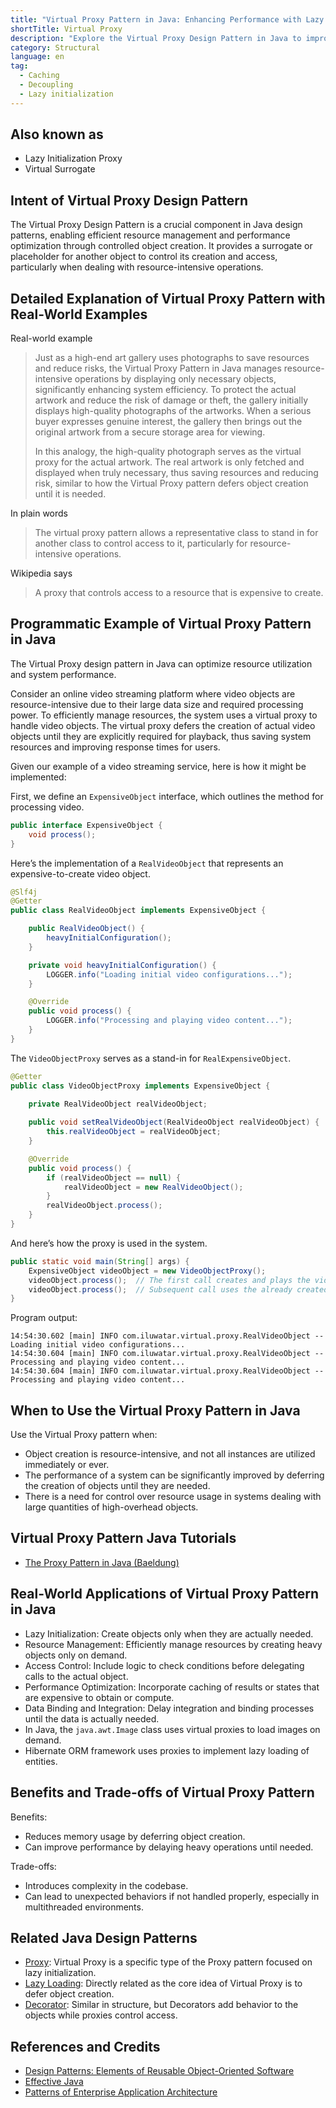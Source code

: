 ```yaml
---
title: "Virtual Proxy Pattern in Java: Enhancing Performance with Lazy Loading Techniques"
shortTitle: Virtual Proxy
description: "Explore the Virtual Proxy Design Pattern in Java to improve your applications. Learn how this pattern optimizes performance and manages resources efficiently by controlling the creation and access of resource-intensive objects. Ideal for developers looking to enhance system responsiveness."
category: Structural
language: en
tag:
  - Caching
  - Decoupling
  - Lazy initialization
---
```


## Also known as

* Lazy Initialization Proxy
* Virtual Surrogate

## Intent of Virtual Proxy Design Pattern

The Virtual Proxy Design Pattern is a crucial component in Java design patterns, enabling efficient resource management and performance optimization through controlled object creation. It provides a surrogate or placeholder for another object to control its creation and access, particularly when dealing with resource-intensive operations.

## Detailed Explanation of Virtual Proxy Pattern with Real-World Examples

Real-world example

> Just as a high-end art gallery uses photographs to save resources and reduce risks, the Virtual Proxy Pattern in Java manages resource-intensive operations by displaying only necessary objects, significantly enhancing system efficiency. To protect the actual artwork and reduce the risk of damage or theft, the gallery initially displays high-quality photographs of the artworks. When a serious buyer expresses genuine interest, the gallery then brings out the original artwork from a secure storage area for viewing.
> 
> In this analogy, the high-quality photograph serves as the virtual proxy for the actual artwork. The real artwork is only fetched and displayed when truly necessary, thus saving resources and reducing risk, similar to how the Virtual Proxy pattern defers object creation until it is needed.

In plain words

> The virtual proxy pattern allows a representative class to stand in for another class to control access to it, particularly for resource-intensive operations.

Wikipedia says

> A proxy that controls access to a resource that is expensive to create.

## Programmatic Example of Virtual Proxy Pattern in Java

The Virtual Proxy design pattern in Java can optimize resource utilization and system performance.

Consider an online video streaming platform where video objects are resource-intensive due to their large data size and required processing power. To efficiently manage resources, the system uses a virtual proxy to handle video objects. The virtual proxy defers the creation of actual video objects until they are explicitly required for playback, thus saving system resources and improving response times for users.

Given our example of a video streaming service, here is how it might be implemented:

First, we define an `ExpensiveObject` interface, which outlines the method for processing video.

```java
public interface ExpensiveObject {
    void process();
}
```

Here’s the implementation of a `RealVideoObject` that represents an expensive-to-create video object.

```java
@Slf4j
@Getter
public class RealVideoObject implements ExpensiveObject {

    public RealVideoObject() {
        heavyInitialConfiguration();
    }

    private void heavyInitialConfiguration() {
        LOGGER.info("Loading initial video configurations...");
    }

    @Override
    public void process() {
        LOGGER.info("Processing and playing video content...");
    }
}
```

The `VideoObjectProxy` serves as a stand-in for `RealExpensiveObject`.

```java
@Getter
public class VideoObjectProxy implements ExpensiveObject {
    
    private RealVideoObject realVideoObject;

    public void setRealVideoObject(RealVideoObject realVideoObject) {
        this.realVideoObject = realVideoObject;
    }

    @Override
    public void process() {
        if (realVideoObject == null) {
            realVideoObject = new RealVideoObject();
        }
        realVideoObject.process();
    }
}
```

And here’s how the proxy is used in the system.

```java
public static void main(String[] args) {
    ExpensiveObject videoObject = new VideoObjectProxy();
    videoObject.process();  // The first call creates and plays the video
    videoObject.process();  // Subsequent call uses the already created object
}
```

Program output:

```
14:54:30.602 [main] INFO com.iluwatar.virtual.proxy.RealVideoObject -- Loading initial video configurations...
14:54:30.604 [main] INFO com.iluwatar.virtual.proxy.RealVideoObject -- Processing and playing video content...
14:54:30.604 [main] INFO com.iluwatar.virtual.proxy.RealVideoObject -- Processing and playing video content...
```

## When to Use the Virtual Proxy Pattern in Java

Use the Virtual Proxy pattern when:

* Object creation is resource-intensive, and not all instances are utilized immediately or ever.
* The performance of a system can be significantly improved by deferring the creation of objects until they are needed.
* There is a need for control over resource usage in systems dealing with large quantities of high-overhead objects.

## Virtual Proxy Pattern Java Tutorials

* [The Proxy Pattern in Java (Baeldung)](https://www.baeldung.com/java-proxy-pattern)

## Real-World Applications of Virtual Proxy Pattern in Java

* Lazy Initialization: Create objects only when they are actually needed.
* Resource Management: Efficiently manage resources by creating heavy objects only on demand.
* Access Control: Include logic to check conditions before delegating calls to the actual object.
* Performance Optimization: Incorporate caching of results or states that are expensive to obtain or compute.
* Data Binding and Integration: Delay integration and binding processes until the data is actually needed.
* In Java, the `java.awt.Image` class uses virtual proxies to load images on demand.
* Hibernate ORM framework uses proxies to implement lazy loading of entities.

## Benefits and Trade-offs of Virtual Proxy Pattern

Benefits:

* Reduces memory usage by deferring object creation.
* Can improve performance by delaying heavy operations until needed.

Trade-offs:

* Introduces complexity in the codebase.
* Can lead to unexpected behaviors if not handled properly, especially in multithreaded environments.

## Related Java Design Patterns

* [Proxy](https://java-design-patterns.com/patterns/proxy/): Virtual Proxy is a specific type of the Proxy pattern focused on lazy initialization.
* [Lazy Loading](https://java-design-patterns.com/patterns/lazy-loading/): Directly related as the core idea of Virtual Proxy is to defer object creation.
* [Decorator](https://java-design-patterns.com/patterns/decorator/): Similar in structure, but Decorators add behavior to the objects while proxies control access.

## References and Credits

* [Design Patterns: Elements of Reusable Object-Oriented Software](https://amzn.to/3w0pvKI)
* [Effective Java](https://amzn.to/4cGk2Jz)
* [Patterns of Enterprise Application Architecture](https://amzn.to/3WfKBPR)
